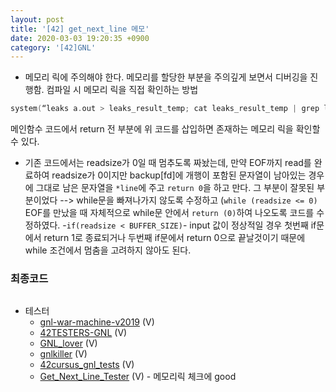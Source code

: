 ```yaml
---
layout: post
title: '[42] get_next_line 메모'
date: 2020-03-03 19:20:35 +0900
category: '[42]GNL'
---
```

- 메모리 릭에 주의해야 한다. 메모리를 할당한 부분을 주의깊게 보면서 디버깅을 진행함. 컴파일 시 메모리 릭을 직접 확인하는 방법
```c
system(“leaks a.out > leaks_result_temp; cat leaks_result_temp | grep leaked && rm -rf leaks_result_temp”);
```
메인함수 코드에서 return 전 부분에 위 코드를 삽입하면 존재하는 메모리 릭을 확인할 수 있다. 

- 기존 코드에서는 readsize가 0일 때 멈추도록 짜놨는데, 만약 EOF까지 read를 완료하여 readsize가 0이지만 backup[fd]에 개행이 포함된 문자열이 남아있는 경우에 그대로 남은 문자열을 `*line`에 주고 `return 0`을 하고 만다. 그 부분이 잘못된 부분이었다
--> while문을 빠져나가지 않도록 수정하고 (`while (readsize <= 0)` EOF를 만났을 때 자체적으로 while문 안에서 `return (0)`하여 나오도록 코드를 수정하였다. -`if(readsize < BUFFER_SIZE)`- input 값이 정상적일 경우 첫번째 if문에서 return 1로 종료되거나 두번째 if문에서 return 0으로 끝날것이기 때문에 while 조건에서 멈춤을 고려하지 않아도 된다. 

### 최종코드
```c
```

- 테스터 
	- [gnl-war-machine-v2019](https://github.com/C4r4c0l3/gnl-war-machine-v2019.git) (V)
	- [42TESTERS-GNL](https://github.com/Mazoise/42TESTERS-GNL.git) (V)
	- [GNL_lover](https://github.com/charMstr/GNL_lover.git) (V)
	- [gnlkiller](https://github.com/DontBreakAlex/gnlkiller.git) (V)
	- [42cursus_gnl_tests](https://github.com/mrjvs/42cursus_gnl_tests.git) (V)
	- [Get_Next_Line_Tester](https://github.com/Hellio404/Get_Next_Line_Tester.git) (V) - 메모리릭 체크에 good
